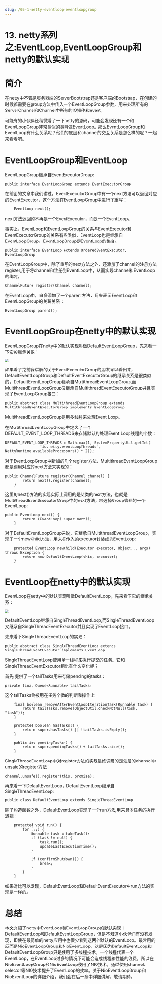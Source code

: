 ```yaml
---
slug: /05-1-netty-eventloop-eventloopgroup
---
```


# 13. netty系列之:EventLoop,EventLoopGroup和netty的默认实现



# 简介

在netty中不管是服务器端的ServerBootstrap还是客户端的Bootstrap，在创建的时候都需要在group方法中传入一个EventLoopGroup参数，用来处理所有的ServerChannel和Channel中所有的IO操作和event。

可能有的小伙伴还稍微看了一下netty的源码，可能会发现还有一个和EventLoopGroup非常类似的类叫做EventLoop。那么EventLoopGroup和EventLoop有什么关系呢？他们的底层和channel的交互关系是怎么样的呢？一起来看看吧。

# EventLoopGroup和EventLoop

EventLoopGroup继承自EventExecutorGroup:

```
public interface EventLoopGroup extends EventExecutorGroup 
```

在前面的文章中我们讲过，EventExecutorGroup中有一个next方法可以返回对应的EventExecutor，这个方法在EventLoopGroup中进行了重写：

```
    EventLoop next();
```

next方法返回的不再是一个EventExecutor，而是一个EventLoop。

事实上，EventLoop和EventLoopGroup的关系与EventExecutor和EventExecutorGroup的关系有些类似，EventLoop也是继承自EventLoopGroup，EventLoopGroup是EventLoop的集合。

```
public interface EventLoop extends OrderedEventExecutor, EventLoopGroup 
```

在EventLoopGroup中，除了重写的next方法之外，还添加了channel的注册方法register,用于将channel和注册到EventLoop中，从而实现channel和EventLoop的绑定。

```
ChannelFuture register(Channel channel);
```

在EventLoop中，自多添加了一个parent方法，用来表示EventLoop和EventLoopGroup的关联关系：

```
EventLoopGroup parent();
```

# EventLoopGroup在netty中的默认实现

EventLoopGroup在netty中的默认实现叫做DefaultEventLoopGroup，先来看一下它的继承关系：

<img src="https://img-blog.csdnimg.cn/119283e9b8d04854940abc0fc159c604.png" style="zoom:67%;" />

如果看了之前我讲解的关于EventExecutorGroup的朋友可以看出来，DefaultEventLoopGroup和DefaultEventExecutorGroup的继承关系是很类似的，DefaultEventLoopGroup继承自MultithreadEventLoopGroup,而MultithreadEventLoopGroup又继承自MultithreadEventExecutorGroup并且实现了EventLoopGroup接口：

```
public abstract class MultithreadEventLoopGroup extends MultithreadEventExecutorGroup implements EventLoopGroup 
```

MultithreadEventLoopGroup是用多线程来处理Event Loop。

在MultithreadEventLoopGroup中定义了一个DEFAULT_EVENT_LOOP_THREADS来存储默认的处理Event Loop线程的个数：

```
DEFAULT_EVENT_LOOP_THREADS = Math.max(1, SystemPropertyUtil.getInt(
                "io.netty.eventLoopThreads", NettyRuntime.availableProcessors() * 2));
```

对于EventLoopGroup中新加的几个register方法，MultithreadEventLoopGroup都是调用对应的next方法来实现的：

```
public ChannelFuture register(Channel channel) {
        return next().register(channel);
    }
```

这里的next()方法的实现实际上调用的是父类的next方法，也就是MultithreadEventExecutorGroup中的next方法，来选择Group管理的一个EventLoop:

```
public EventLoop next() {
        return (EventLoop) super.next();
    }
```

对于DefaultEventLoopGroup来说，它继承自MultithreadEventLoopGroup，实现了一个newChild方法，用来将传入的executor封装成为EventLoop:

```
    protected EventLoop newChild(Executor executor, Object... args) throws Exception {
        return new DefaultEventLoop(this, executor);
    }
```

# EventLoop在netty中的默认实现

EventLoop在netty中的默认实现叫做DefaultEventLoop，先来看下它的继承关系：

<img src="https://img-blog.csdnimg.cn/9c642b58f6c248f9bddfbb71799549f9.png" style="zoom:67%;" />

DefaultEventLoop继承自SingleThreadEventLoop,而SingleThreadEventLoop又继承自SingleThreadEventExecutor并且实现了EventLoop接口。

先来看下SingleThreadEventLoop的实现：

```
public abstract class SingleThreadEventLoop extends SingleThreadEventExecutor implements EventLoop 
```

SingleThreadEventLoop使用单一线程来执行提交的任务。它和SingleThreadEventExecutor相比有什么变化呢？

首先 提供了一个tailTasks用来存储pending的tasks：

```
private final Queue<Runnable> tailTasks;
```

这个tailTasks会被用在任务个数的判断和操作上：

```
    final boolean removeAfterEventLoopIterationTask(Runnable task) {
        return tailTasks.remove(ObjectUtil.checkNotNull(task, "task"));
    }

    protected boolean hasTasks() {
        return super.hasTasks() || !tailTasks.isEmpty();
    }

    public int pendingTasks() {
        return super.pendingTasks() + tailTasks.size();
    }
```

SingleThreadEventLoop中对register方法的实现最终调用的是注册的channel中unsafe的register方法：

```
channel.unsafe().register(this, promise);
```

再来看一下DefaultEventLoop，DefaultEventLoop继承自SingleThreadEventLoop:

```
public class DefaultEventLoop extends SingleThreadEventLoop 
```

除了构造函数之外，DefaultEventLoop实现了一个run方法,用来具体任务的执行逻辑：

```
    protected void run() {
        for (;;) {
            Runnable task = takeTask();
            if (task != null) {
                task.run();
                updateLastExecutionTime();
            }

            if (confirmShutdown()) {
                break;
            }
        }
    }
```

如果对比可以发现，DefaultEventLoop和DefaultEventExecutor中run方法的实现是一样的。

# 总结

本文介绍了netty中EventLoop和EventLoopGroup的默认实现：DefaultEventLoop和DefaultEventLoopGroup，但是不知道小伙伴们有没有发现，即使在最简单的netty应用中也很少看到这两个默认的EventLoop。最常用的反而是NioEventLoopGroup和NioEventLoop，这是因为DefaultEventLoop和DefaultEventLoopGroup只是使用了多线程技术，一个线程代表一个EventLoop，在EventLoop过多的情况下可能会造成线程和性能的浪费，所以在NioEventLoopGroup和NioEventLoop使用了NIO技术，通过使用channel、selector等NIO技术提升了EventLoop的效率。关于NioEventLoopGroup和NioEventLoop的详细介绍，我们会在后一章中详细讲解，敬请期待。



















